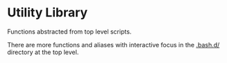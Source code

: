 Utility Library
===============

Functions abstracted from top level scripts.

There are more functions and aliases with interactive focus in the [.bash.d/](https://github.com/HariSekhon/DevOps-Bash-tools/tree/master/.bash.d) directory at the top level.
